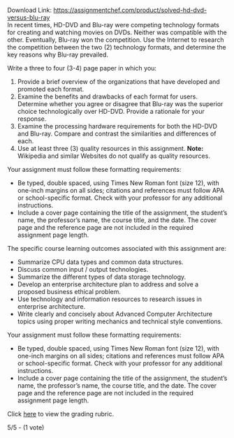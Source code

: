 Download Link: https://assignmentchef.com/product/solved-hd-dvd-versus-blu-ray
<br>
In recent times, HD-DVD and Blu-ray were competing technology formats for creating and watching movies on DVDs. Neither was compatible with the other. Eventually, Blu-ray won the competition. Use the Internet to research the competition between the two (2) technology formats, and determine the key reasons why Blu-ray prevailed.

Write a three to four (3-4) page paper in which you:

<ol start="1" type="1">

 <li>Provide a brief overview of the organizations that have developed and promoted each format.</li>

 <li>Examine the benefits and drawbacks of each format for users. Determine whether you agree or disagree that Blu-ray was the superior choice technologically over HD-DVD. Provide a rationale for your response.</li>

 <li>Examine the processing hardware requirements for both the HD-DVD and Blu-ray. Compare and contrast the similarities and differences of each.</li>

 <li>Use at least three (3) quality resources in this assignment. <strong>Note:</strong> Wikipedia and similar Websites do not qualify as quality resources.</li>

</ol>

Your assignment must follow these formatting requirements:

<ul type="disc">

 <li>Be typed, double spaced, using Times New Roman font (size 12), with one-inch margins on all sides; citations and references must follow APA or school-specific format. Check with your professor for any additional instructions.</li>

 <li>Include a cover page containing the title of the assignment, the student’s name, the professor’s name, the course title, and the date. The cover page and the reference page are not included in the required assignment page length.</li>

</ul>

The specific course learning outcomes associated with this assignment are:

<ul type="disc">

 <li>Summarize CPU data types and common data structures.</li>

 <li>Discuss common input / output technologies.</li>

 <li>Summarize the different types of data storage technology.</li>

 <li>Develop an enterprise architecture plan to address and solve a proposed business ethical problem.</li>

 <li>Use technology and information resources to research issues in enterprise architecture.</li>

 <li>Write clearly and concisely about Advanced Computer Architecture topics using proper writing mechanics and technical style conventions.</li>

</ul>

Your assignment must follow these formatting requirements:

<ul type="disc">

 <li>Be typed, double spaced, using Times New Roman font (size 12), with one-inch margins on all sides; citations and references must follow APA or school-specific format. Check with your professor for any additional instructions.</li>

 <li>Include a cover page containing the title of the assignment, the student’s name, the professor’s name, the course title, and the date. The cover page and the reference page are not included in the required assignment page length.</li>

</ul>

Click <a href="https://blackboard.strayer.edu/bbcswebdav/institution/CIS/512/1146/Week7/Week%207%20Assignment%202%20Grading%20Rubric.html" rel="nofollow">here</a> to view the grading rubric.

5/5 - (1 vote)